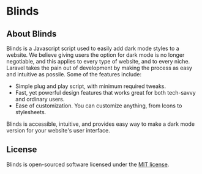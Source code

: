 # Blinds

## About Blinds

Blinds is a Javascript script used to easily add dark mode styles to a website. We believe giving users the option for dark mode is no longer negotiable, and this applies to every type of website, and to every niche. Laravel takes the pain out of development by making the process as easy and intuitive as possile. Some of the features include:

- Simple plug and play script, with minimum required tweaks.
- Fast, yet powerful design features that works great for both tech-savvy and ordinary users.
- Ease of customization. You can customize anything, from Icons to stylesheets.

Blinds is accessible, intuitive, and provides easy way to make a dark mode version for your website's user interface.

## License

Blinds is open-sourced software licensed under the [MIT license](https://opensource.org/licenses/MIT).
